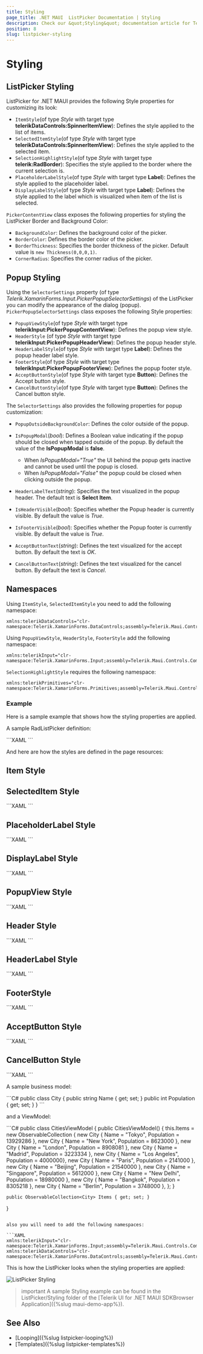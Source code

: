 ```yaml
---
title: Styling
page_title: .NET MAUI  ListPicker Documentation | Styling
description: Check our &quot;Styling&quot; documentation article for Telerik ListPicker for .NET MAUI.
position: 8
slug: listpicker-styling
---
```


# Styling

## ListPicker Styling

ListPicker for .NET MAUI provides the following Style properties for customizing its look:

* `ItemStyle`(of type *Style* with target type **telerikDataControls:SpinnerItemView**): Defines the style applied to the list of items.
* `SelectedItemStyle`(of type *Style* with target type **telerikDataControls:SpinnerItemView**): Defines the style applied to the selected item.
* `SelectionHighlightStyle`(of type *Style* with target type **telerik:RadBorder**): Specifies the style applied to the border where the current selection is.  
* `PlaceholderLabelStyle`(of type *Style* with target type **Label**): Defines the style applied to the placeholder label.
* `DisplayLabelStyle`(of type *Style* with target type **Label**): Defines the style applied to the label which is visualized when item of the list is selected.

`PickerContentView` class exposes the following properties for styling the ListPicker Border and Background Color:

* `BackgroundColor`: Defines the background color of the picker.
* `BorderColor`: Defines the border color of the picker.
* `BorderThickness`: Specifies the border thickness of the picker. Default value is `new Thickness(0,0,0,1)`.
* `CornerRadius`: Specifies the corner radius of the picker.

## Popup Styling

Using the `SelectorSettings` property (of type *Telerik.XamarinForms.Input.PickerPopupSelectorSettings*) of the ListPicker you can modify the appearance of the dialog (popup). `PickerPopupSelectorSettings` class exposes the following Style properties:

* `PopupViewStyle`(of type *Style* with target type **telerikInput:PickerPopupContentView**): Defines the popup view style.
* `HeaderStyle` (of type *Style* with target type **telerikInput:PickerPopupHeaderView**): Defines the popup header style.
* `HeaderLabelStyle`(of type *Style* with target type **Label**): Defines the popup header label style.
* `FooterStyle`(of type *Style* with target type **telerikInput:PickerPopupFooterView**): Defines the popup footer style.
* `AcceptButtonStyle`(of type *Style* with target type **Button**): Defines the Accept button style.
* `CancelButtonStyle`(of type *Style* with target type **Button**): Defines the Cancel button style.

The `SelectorSettings` also provides the following properties for popup customization:

* `PopupOutsideBackgroundColor`: Defines the color outside of the popup.
* `IsPopupModal`(*bool*): Defines a Boolean value indicating if the popup should be closed when tapped outside of the popup. By default the value of the **IsPopupModal** is **false**.
	* When *IsPopupModal="True"*  the UI behind the popup gets inactive and cannot be used until the popup is closed.
	* When *IsPopupModal="False"* the popup could be closed when clicking outside the popup.

* `HeaderLabelText`(*string*): Specifies the text visualized in the popup header. The default text is **Select Item**.
* `IsHeaderVisible`(*bool*): Specifies whether the Popup header is currently visible. By default the value is *True*.
* `IsFooterVisible`(*bool*): Specifies whether the Popup footer is currently visible. By default the value is *True*.
* `AcceptButtonText`(*string*): Defines the text visualized for the accept button. By default the text is *OK*.
* `CancelButtonText`(*string*): Defines the text visualized for the cancel button. By default the text is *Cancel*.

## Namespaces

Using `ItemStyle`, `SelectedItemStyle` you need to add the following namespace:

```XAML
xmlns:telerikDataControls="clr-namespace:Telerik.XamarinForms.DataControls;assembly=Telerik.Maui.Controls.Compatibility"
```

Using `PopupViewStyle`, `HeaderStyle`, `FooterStyle` add the following namespace:

```XAML
xmlns:telerikInput="clr-namespace:Telerik.XamarinForms.Input;assembly=Telerik.Maui.Controls.Compatibility"
```

`SelectionHighlightStyle` requires the following namespace:

```XAML
xmlns:telerikPrimitives="clr-namespace:Telerik.XamarinForms.Primitives;assembly=Telerik.Maui.Controls.Compatibility"
```

### Example

Here is a sample example that shows how the styling properties are applied.

A sample RadListPicker definition:

<snippet id='listpicker-features-styling' />
```XAML
<telerikInput:RadListPicker Placeholder="Pick a City Name!"
							ItemsSource="{Binding Items}"
							DisplayMemberPath="Name"
							IsLooping="True"
							DisplayStringFormat="You have picked: {0}"
							DisplayLabelStyle="{StaticResource displayLabelStyle}"
							ItemStyle="{StaticResource ItemStyle}"
							SelectedItemStyle="{StaticResource SelectedItemStyle}"
							PlaceholderLabelStyle="{StaticResource placeholderLabelStyle}">
	<telerikInput:RadListPicker.BindingContext>
		<local:CitiesViewModel/>
	</telerikInput:RadListPicker.BindingContext>
	<telerikInput:RadListPicker.SelectorSettings>
		<telerikInput:PickerPopupSelectorSettings PopupOutsideBackgroundColor="#4A4949F"
												  PopupViewStyle="{StaticResource popupViewStyle}"
												  HeaderStyle="{StaticResource headerStyle}"
												  HeaderLabelText="Select city"
												  HeaderLabelStyle="{StaticResource headerLabelStyle}"
												  FooterStyle="{StaticResource footerStyle}"
												  AcceptButtonStyle="{StaticResource acceptButtonStyle}"
												  CancelButtonStyle="{StaticResource cancelButtonStyle}"/>
	</telerikInput:RadListPicker.SelectorSettings>
</telerikInput:RadListPicker>
```

And here are how the styles are defined in the page resources:

## Item Style

<snippet id='listpicker-features-itemstyle' />

## SelectedItem Style

<snippet id='listpicker-features-selecteditemstyle' />
```XAML
<Style TargetType="telerikDataControls:SpinnerItemView" x:Key="SelectedItemStyle">
	<Setter Property="BackgroundColor" Value="#F0F0F0"/>
	<Setter Property="CornerRadius" Value="0"/>
	<Setter Property="BorderThickness" Value="0"/>
	<Setter Property="TextColor" Value="#4A4949" />
	<Setter Property="FontSize" Value="16"/>
</Style>
```

## PlaceholderLabel Style

<snippet id='listpicker-style-placeholder-label-style' />
```XAML
<Style TargetType="Label" x:Key="placeholderLabelStyle">
	<Setter Property="TextColor" Value="#4A4949"/>
	<Setter Property="VerticalTextAlignment" Value="Center"/>
	<Setter Property="HorizontalTextAlignment" Value="Center"/>
	<Setter Property="HeightRequest" Value="50"/>
</Style>
```

## DisplayLabel Style

<snippet id='listpicker-style-display-label-style' />
```XAML
<Style TargetType="Label" x:Key="displayLabelStyle">
	<Setter Property="TextColor" Value="Black"/>
	<Setter Property="VerticalTextAlignment" Value="Center"/>
	<Setter Property="HorizontalTextAlignment" Value="Center"/>
	<Setter Property="HeightRequest" Value="50"/>
</Style>
```

## PopupView Style

<snippet id='listpicker-style-popupview-style' />
```XAML
<Style TargetType="telerikInput:PickerPopupContentView" x:Key="popupViewStyle">
	<Setter Property="BackgroundColor" Value="White"/>
	<Setter Property="WidthRequest" Value="270"/>
</Style>
```

## Header Style

<snippet id='listpicker-style-header-style' />
```XAML
<Style TargetType="telerikInput:PickerPopupHeaderView" x:Key="headerStyle">
	<Setter Property="BackgroundColor" Value="#1188FF"/>
	<Setter Property="HeightRequest" Value="64"/>
	<Setter Property="Margin" Value="0"/>
	<Setter Property="Padding" Value="0"/>
	<Setter Property="HorizontalOptions" Value="FillAndExpand"/>
	<Setter Property="VerticalOptions" Value="FillAndExpand"/>
</Style>
```

## HeaderLabel Style

<snippet id='listpicker-style-header-label-style' />
```XAML
<Style TargetType="Label" x:Key="headerLabelStyle">
	<Setter Property="TextColor" Value="White"/>
	<Setter Property="HorizontalOptions" Value="Center"/>
	<Setter Property="VerticalOptions" Value="Center"/>
	<Setter Property="FontSize" Value="18"/>
	<Setter Property="FontAttributes" Value="Bold"/>
</Style>
```

## FooterStyle

<snippet id='listpicker-style-footer-style' />
```XAML
<Style TargetType="telerikInput:PickerPopupFooterView" x:Key="footerStyle">
	<Setter Property="BackgroundColor" Value="Transparent"/>
	<Setter Property="HeightRequest" Value="60"/>
</Style>
```

## AcceptButton Style

<snippet id='listpicker-style-accept-button-style' />
```XAML
<Style TargetType="Button" x:Key="acceptButtonStyle">
	<Setter Property="BackgroundColor" Value="Transparent"/>
	<Setter Property="Text" Value="OK"/>
	<Setter Property="TextColor" Value="#1188FF"/>
</Style>
```

## CancelButton Style

<snippet id='listpicker-style-cancel-button-style' />
```XAML
<Style TargetType="Button" x:Key="cancelButtonStyle">
	<Setter Property="BackgroundColor" Value="Transparent"/>
	<Setter Property="Text" Value="CANCEL"/>
	<Setter Property="TextColor" Value="#1188FF"/>
</Style>
```

A sample business model:

<snippet id='listpicker-features-businessmodel' />
```C#
public class City
{
	public string Name { get; set; }
	public int Population { get; set; }
}
```

and a ViewModel:

<snippet id='listpicker-features-viewmodel' />
```C#
public class CitiesViewModel
{
	public CitiesViewModel()
	{
		this.Items = new ObservableCollection<City>
		{
			new City { Name = "Tokyo", Population = 13929286 },
			new City { Name = "New York", Population = 8623000 },
			new City { Name = "London", Population = 8908081 },
			new City { Name = "Madrid", Population = 3223334 },
			new City { Name = "Los Angeles", Population = 4000000},
			new City { Name = "Paris", Population = 2141000 },
			new City { Name = "Beijing", Population = 21540000 },
			new City { Name = "Singapore", Population = 5612000 },
			new City { Name = "New Delhi", Population = 18980000 },
			new City { Name = "Bangkok", Population = 8305218 },
			new City { Name = "Berlin", Population = 3748000 },
		};
	}

	public ObservableCollection<City> Items { get; set; }
}
```

also you will need to add the following namespaces:

```XAML
xmlns:telerikInput="clr-namespace:Telerik.XamarinForms.Input;assembly=Telerik.Maui.Controls.Compatibility"
xmlns:telerikDataControls="clr-namespace:Telerik.XamarinForms.DataControls;assembly=Telerik.Maui.Controls.Compatibility"
```

This is how the ListPicker looks when the styling properties are applied:

![ListPicker Styling](images/listpicker_styling.png)

>important A sample Styling example can be found in the ListPicker/Styling folder of the [Telerik UI for .NET MAUI SDKBrowser Application]({%slug maui-demo-app%}).

## See Also

- [Looping]({%slug listpicker-looping%})
- [Templates]({%slug listpicker-templates%})
